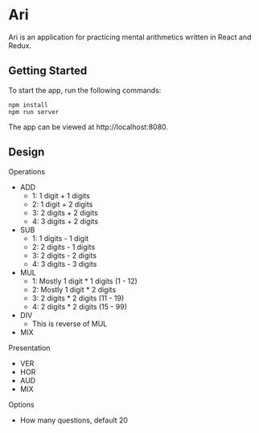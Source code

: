 # Ari

Ari is an application for practicing mental arithmetics written in React and
Redux.

## Getting Started

To start the app, run the following commands:

```
npm install
npm run server
```

The app can be viewed at http://localhost:8080.

## Design

Operations

  - ADD
    - 1: 1 digit + 1 digits
    - 2: 1 digit + 2 digits
    - 3: 2 digits + 2 digits
    - 4: 3 digits + 2 digits
  - SUB
    - 1: 1 digits - 1 digit
    - 2: 2 digits - 1 digits
    - 3: 2 digits - 2 digits
    - 4: 3 digits - 3 digits
  - MUL
    - 1: Mostly 1 digit * 1 digits (1 - 12)
    - 2: Mostly 1 digit * 2 digits
    - 3: 2 digits * 2 digits (11 - 19)
    - 4: 2 digits * 2 digits (15 - 99)
  - DIV
    - This is reverse of MUL
  - MIX

Presentation
  - VER
  - HOR
  - AUD
  - MIX

Options
  - How many questions, default 20
